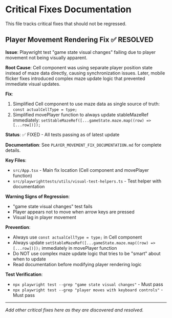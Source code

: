# Critical Fixes Documentation

This file tracks critical fixes that should not be regressed.

## Player Movement Rendering Fix ✅ RESOLVED

**Issue**: Playwright test "game state visual changes" failing due to player movement not being visually apparent.

**Root Cause**: Cell component was using separate player position state instead of maze data directly, causing synchronization issues. Later, mobile flicker fixes introduced complex maze update logic that prevented immediate visual updates.

**Fix**: 
1. Simplified Cell component to use maze data as single source of truth: `const actualCellType = type;`
2. Simplified movePlayer function to always update stableMazeRef immediately: `setStableMazeRef([...gameState.maze.map((row) => [...row])]);`

**Status**: ✅ FIXED - All tests passing as of latest update

**Documentation**: See `PLAYER_MOVEMENT_FIX_DOCUMENTATION.md` for complete details.

**Key Files**:
- `src/App.tsx` - Main fix location (Cell component and movePlayer function)
- `src/playwrighttests/utils/visual-test-helpers.ts` - Test helper with documentation

**Warning Signs of Regression**:
- "game state visual changes" test fails
- Player appears not to move when arrow keys are pressed
- Visual lag in player movement

**Prevention**: 
- Always use `const actualCellType = type;` in Cell component
- Always update `setStableMazeRef([...gameState.maze.map((row) => [...row])]);` immediately in movePlayer function
- Do NOT use complex maze update logic that tries to be "smart" about when to update
- Read documentation before modifying player rendering logic

**Test Verification**:
- `npx playwright test --grep "game state visual changes"` - Must pass
- `npx playwright test --grep "player moves with keyboard controls"` - Must pass

---

*Add other critical fixes here as they are discovered and resolved.*